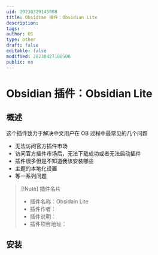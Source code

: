 ```yaml
---
uid: 20230329145808
title: Obsidian 插件：Obsidian Lite
description: 
tags: 
author: OS
type: other
draft: false
editable: false
modified: 20230427180506
public: no
---
```


# Obsidian 插件：Obsidian Lite

## 概述

这个插件致力于解决中文用户在 OB 过程中最常见的几个问题

- 无法访问官方插件市场
- 访问官方插件市场后，无法下载成功或者无法启动插件
- 插件很多但是不知道我该安装哪些
- 主题的本地化设置
- 等一系列问题

> [!Note] 插件名片
> - 插件名称：Obsidain Lite
> - 插件作者：
> - 插件说明：
> - 插件项目地址：

## 安装